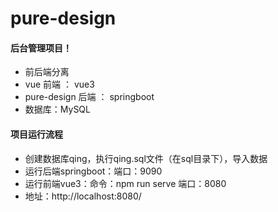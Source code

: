 # pure-design
#### 后台管理项目！
+ 前后端分离
+ vue 前端 ： vue3
+ pure-design 后端 ： springboot
+ 数据库：MySQL
#### 项目运行流程
+ 创建数据库qing，执行qing.sql文件（在sql目录下），导入数据
+ 运行后端springboot：端口：9090
+ 运行前端vue3：命令：npm run serve 端口：8080
+ 地址：http://localhost:8080/
